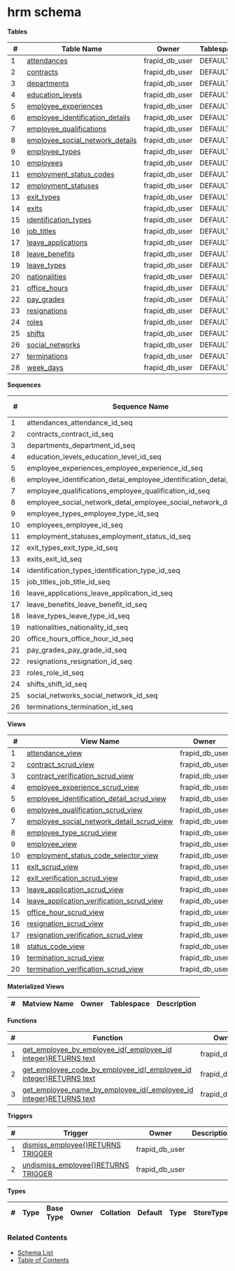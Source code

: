 # hrm schema

**Tables**

| # | Table Name | Owner | Tablespace | Description |
| --- | --- | --- | --- | --- |
| 1 | [attendances](../tables/hrm/attendances.md) | frapid_db_user | DEFAULT |  |
| 2 | [contracts](../tables/hrm/contracts.md) | frapid_db_user | DEFAULT |  |
| 3 | [departments](../tables/hrm/departments.md) | frapid_db_user | DEFAULT |  |
| 4 | [education_levels](../tables/hrm/education_levels.md) | frapid_db_user | DEFAULT |  |
| 5 | [employee_experiences](../tables/hrm/employee_experiences.md) | frapid_db_user | DEFAULT |  |
| 6 | [employee_identification_details](../tables/hrm/employee_identification_details.md) | frapid_db_user | DEFAULT |  |
| 7 | [employee_qualifications](../tables/hrm/employee_qualifications.md) | frapid_db_user | DEFAULT |  |
| 8 | [employee_social_network_details](../tables/hrm/employee_social_network_details.md) | frapid_db_user | DEFAULT |  |
| 9 | [employee_types](../tables/hrm/employee_types.md) | frapid_db_user | DEFAULT |  |
| 10 | [employees](../tables/hrm/employees.md) | frapid_db_user | DEFAULT |  |
| 11 | [employment_status_codes](../tables/hrm/employment_status_codes.md) | frapid_db_user | DEFAULT |  |
| 12 | [employment_statuses](../tables/hrm/employment_statuses.md) | frapid_db_user | DEFAULT |  |
| 13 | [exit_types](../tables/hrm/exit_types.md) | frapid_db_user | DEFAULT |  |
| 14 | [exits](../tables/hrm/exits.md) | frapid_db_user | DEFAULT |  |
| 15 | [identification_types](../tables/hrm/identification_types.md) | frapid_db_user | DEFAULT |  |
| 16 | [job_titles](../tables/hrm/job_titles.md) | frapid_db_user | DEFAULT |  |
| 17 | [leave_applications](../tables/hrm/leave_applications.md) | frapid_db_user | DEFAULT |  |
| 18 | [leave_benefits](../tables/hrm/leave_benefits.md) | frapid_db_user | DEFAULT |  |
| 19 | [leave_types](../tables/hrm/leave_types.md) | frapid_db_user | DEFAULT |  |
| 20 | [nationalities](../tables/hrm/nationalities.md) | frapid_db_user | DEFAULT |  |
| 21 | [office_hours](../tables/hrm/office_hours.md) | frapid_db_user | DEFAULT |  |
| 22 | [pay_grades](../tables/hrm/pay_grades.md) | frapid_db_user | DEFAULT |  |
| 23 | [resignations](../tables/hrm/resignations.md) | frapid_db_user | DEFAULT |  |
| 24 | [roles](../tables/hrm/roles.md) | frapid_db_user | DEFAULT |  |
| 25 | [shifts](../tables/hrm/shifts.md) | frapid_db_user | DEFAULT |  |
| 26 | [social_networks](../tables/hrm/social_networks.md) | frapid_db_user | DEFAULT |  |
| 27 | [terminations](../tables/hrm/terminations.md) | frapid_db_user | DEFAULT |  |
| 28 | [week_days](../tables/hrm/week_days.md) | frapid_db_user | DEFAULT |  |



**Sequences**

| # | Sequence Name | Owner | Data Type | Start Value | Increment | Description |
| --- | --- | --- | --- | --- | --- | --- |
| 1 | attendances_attendance_id_seq | frapid_db_user | bigint | 1 | 1 |  |
| 2 | contracts_contract_id_seq | frapid_db_user | bigint | 1 | 1 |  |
| 3 | departments_department_id_seq | frapid_db_user | bigint | 1 | 1 |  |
| 4 | education_levels_education_level_id_seq | frapid_db_user | bigint | 1 | 1 |  |
| 5 | employee_experiences_employee_experience_id_seq | frapid_db_user | bigint | 1 | 1 |  |
| 6 | employee_identification_detai_employee_identification_detai_seq | frapid_db_user | bigint | 1 | 1 |  |
| 7 | employee_qualifications_employee_qualification_id_seq | frapid_db_user | bigint | 1 | 1 |  |
| 8 | employee_social_network_detai_employee_social_network_detai_seq | frapid_db_user | bigint | 1 | 1 |  |
| 9 | employee_types_employee_type_id_seq | frapid_db_user | bigint | 1 | 1 |  |
| 10 | employees_employee_id_seq | frapid_db_user | bigint | 1 | 1 |  |
| 11 | employment_statuses_employment_status_id_seq | frapid_db_user | bigint | 1 | 1 |  |
| 12 | exit_types_exit_type_id_seq | frapid_db_user | bigint | 1 | 1 |  |
| 13 | exits_exit_id_seq | frapid_db_user | bigint | 1 | 1 |  |
| 14 | identification_types_identification_type_id_seq | frapid_db_user | bigint | 1 | 1 |  |
| 15 | job_titles_job_title_id_seq | frapid_db_user | bigint | 1 | 1 |  |
| 16 | leave_applications_leave_application_id_seq | frapid_db_user | bigint | 1 | 1 |  |
| 17 | leave_benefits_leave_benefit_id_seq | frapid_db_user | bigint | 1 | 1 |  |
| 18 | leave_types_leave_type_id_seq | frapid_db_user | bigint | 1 | 1 |  |
| 19 | nationalities_nationality_id_seq | frapid_db_user | bigint | 1 | 1 |  |
| 20 | office_hours_office_hour_id_seq | frapid_db_user | bigint | 1 | 1 |  |
| 21 | pay_grades_pay_grade_id_seq | frapid_db_user | bigint | 1 | 1 |  |
| 22 | resignations_resignation_id_seq | frapid_db_user | bigint | 1 | 1 |  |
| 23 | roles_role_id_seq | frapid_db_user | bigint | 1 | 1 |  |
| 24 | shifts_shift_id_seq | frapid_db_user | bigint | 1 | 1 |  |
| 25 | social_networks_social_network_id_seq | frapid_db_user | bigint | 1 | 1 |  |
| 26 | terminations_termination_id_seq | frapid_db_user | bigint | 1 | 1 |  |


**Views**

| # | View Name | Owner | Tablespace | Description |
| --- | --- | --- | --- | --- |
| 1 | [attendance_view](../views/hrm/attendance_view.md) | frapid_db_user | DEFAULT |  |
| 2 | [contract_scrud_view](../views/hrm/contract_scrud_view.md) | frapid_db_user | DEFAULT |  |
| 3 | [contract_verification_scrud_view](../views/hrm/contract_verification_scrud_view.md) | frapid_db_user | DEFAULT |  |
| 4 | [employee_experience_scrud_view](../views/hrm/employee_experience_scrud_view.md) | frapid_db_user | DEFAULT |  |
| 5 | [employee_identification_detail_scrud_view](../views/hrm/employee_identification_detail_scrud_view.md) | frapid_db_user | DEFAULT |  |
| 6 | [employee_qualification_scrud_view](../views/hrm/employee_qualification_scrud_view.md) | frapid_db_user | DEFAULT |  |
| 7 | [employee_social_network_detail_scrud_view](../views/hrm/employee_social_network_detail_scrud_view.md) | frapid_db_user | DEFAULT |  |
| 8 | [employee_type_scrud_view](../views/hrm/employee_type_scrud_view.md) | frapid_db_user | DEFAULT |  |
| 9 | [employee_view](../views/hrm/employee_view.md) | frapid_db_user | DEFAULT |  |
| 10 | [employment_status_code_selector_view](../views/hrm/employment_status_code_selector_view.md) | frapid_db_user | DEFAULT |  |
| 11 | [exit_scrud_view](../views/hrm/exit_scrud_view.md) | frapid_db_user | DEFAULT |  |
| 12 | [exit_verification_scrud_view](../views/hrm/exit_verification_scrud_view.md) | frapid_db_user | DEFAULT |  |
| 13 | [leave_application_scrud_view](../views/hrm/leave_application_scrud_view.md) | frapid_db_user | DEFAULT |  |
| 14 | [leave_application_verification_scrud_view](../views/hrm/leave_application_verification_scrud_view.md) | frapid_db_user | DEFAULT |  |
| 15 | [office_hour_scrud_view](../views/hrm/office_hour_scrud_view.md) | frapid_db_user | DEFAULT |  |
| 16 | [resignation_scrud_view](../views/hrm/resignation_scrud_view.md) | frapid_db_user | DEFAULT |  |
| 17 | [resignation_verification_scrud_view](../views/hrm/resignation_verification_scrud_view.md) | frapid_db_user | DEFAULT |  |
| 18 | [status_code_view](../views/hrm/status_code_view.md) | frapid_db_user | DEFAULT |  |
| 19 | [termination_scrud_view](../views/hrm/termination_scrud_view.md) | frapid_db_user | DEFAULT |  |
| 20 | [termination_verification_scrud_view](../views/hrm/termination_verification_scrud_view.md) | frapid_db_user | DEFAULT |  |



**Materialized Views**

| # | Matview Name | Owner | Tablespace | Description |
| --- | --- | --- | --- | --- |



**Functions**

| # | Function | Owner | Description |
| --- | --- | --- | --- |
| 1 | [get_employee_by_employee_id(_employee_id integer)RETURNS text](../functions/hrm/get_employee_by_employee_id-4243420.md) | frapid_db_user |  |
| 2 | [get_employee_code_by_employee_id(_employee_id integer)RETURNS text](../functions/hrm/get_employee_code_by_employee_id-4243421.md) | frapid_db_user |  |
| 3 | [get_employee_name_by_employee_id(_employee_id integer)RETURNS text](../functions/hrm/get_employee_name_by_employee_id-4243422.md) | frapid_db_user |  |



**Triggers**

| # | Trigger | Owner | Description |
| --- | --- | --- | --- |
| 1 | [dismiss_employee()RETURNS TRIGGER](../functions/hrm/dismiss_employee-4243423.md) | frapid_db_user |  |
| 2 | [undismiss_employee()RETURNS TRIGGER](../functions/hrm/undismiss_employee-4243424.md) | frapid_db_user |  |



**Types**

| # | Type | Base Type | Owner | Collation | Default | Type | StoreType | NotNull | Description |
| --- | --- | --- | --- | --- | --- | --- | --- | --- | --- |


### Related Contents
* [Schema List](../schemas.md)
* [Table of Contents](../../README.md)